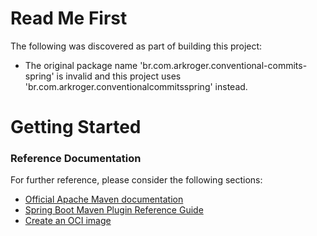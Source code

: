 # Read Me First
The following was discovered as part of building this project:

* The original package name 'br.com.arkroger.conventional-commits-spring' is invalid and this project uses 'br.com.arkroger.conventionalcommitsspring' instead.

# Getting Started

### Reference Documentation
For further reference, please consider the following sections:

* [Official Apache Maven documentation](https://maven.apache.org/guides/index.html)
* [Spring Boot Maven Plugin Reference Guide](https://docs.spring.io/spring-boot/docs/2.7.0/maven-plugin/reference/html/)
* [Create an OCI image](https://docs.spring.io/spring-boot/docs/2.7.0/maven-plugin/reference/html/#build-image)

